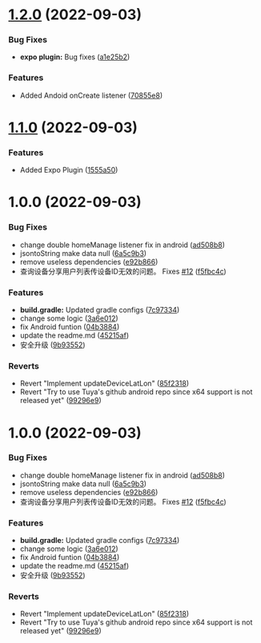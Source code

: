 # [1.2.0](https://github.com/artalat/react-native-tuya/compare/v1.1.0...v1.2.0) (2022-09-03)

### Bug Fixes

*   **expo plugin:** Bug fixes ([a1e25b2](https://github.com/artalat/react-native-tuya/commit/a1e25b23d63eb6312d09cf638d50287273041082))

### Features

*   Added Andoid onCreate listener ([70855e8](https://github.com/artalat/react-native-tuya/commit/70855e887f96a1240f64c8f16bdeb4ab77a72b87))

# [1.1.0](https://github.com/artalat/react-native-tuya/compare/v1.0.0...v1.1.0) (2022-09-03)

### Features

*   Added Expo Plugin ([1555a50](https://github.com/artalat/react-native-tuya/commit/1555a5021f242b01780f4839bf705885346b18e6))

# 1.0.0 (2022-09-03)

### Bug Fixes

*   change double homeManage listener fix in android ([ad508b8](https://github.com/artalat/react-native-tuya/commit/ad508b86798aa1bfc603e31a1d6ad27a6edcb513))
*   jsontoString make data null ([6a5c9b3](https://github.com/artalat/react-native-tuya/commit/6a5c9b3818b303b72d094aee54b9f486dfd2faca))
*   remove useless   dependencies ([e92b866](https://github.com/artalat/react-native-tuya/commit/e92b8660966b4903d65e00c7e5d91b1747cd9290))
*   查询设备分享用户列表传设备ID无效的问题。 Fixes [#12](https://github.com/artalat/react-native-tuya/issues/12) ([f5fbc4c](https://github.com/artalat/react-native-tuya/commit/f5fbc4c2c03bbb4f752d1065b251f9640f84ad76))

### Features

*   **build.gradle:** Updated gradle configs ([7c97334](https://github.com/artalat/react-native-tuya/commit/7c97334d9b41a2ba6d5fed15b91500b0ce01c8a0))
*   change some logic ([3a6e012](https://github.com/artalat/react-native-tuya/commit/3a6e0127fe33adee52a81b300b3e10035d6ec555))
*   fix Android funtion ([04b3884](https://github.com/artalat/react-native-tuya/commit/04b388486e950b89e43a1a19082b569815367533))
*   update the readme.md ([45215af](https://github.com/artalat/react-native-tuya/commit/45215af1e870b82b898a00c144589efd5ca12d78))
*   安全升级 ([9b93552](https://github.com/artalat/react-native-tuya/commit/9b9355212069c3fdf270d77fd37f952c4cc238cc))

### Reverts

*   Revert "Implement updateDeviceLatLon" ([85f2318](https://github.com/artalat/react-native-tuya/commit/85f23186ec8393f69f2bdb70feef96e61c126b74))
*   Revert "Try to use Tuya's github android repo since x64 support is not released yet" ([99296e9](https://github.com/artalat/react-native-tuya/commit/99296e9e893cacd4a0b6b2671aed9eb494b0cb28))

# 1.0.0 (2022-09-03)

### Bug Fixes

*   change double homeManage listener fix in android ([ad508b8](https://github.com/artalat/react-native-tuya/commit/ad508b86798aa1bfc603e31a1d6ad27a6edcb513))
*   jsontoString make data null ([6a5c9b3](https://github.com/artalat/react-native-tuya/commit/6a5c9b3818b303b72d094aee54b9f486dfd2faca))
*   remove useless   dependencies ([e92b866](https://github.com/artalat/react-native-tuya/commit/e92b8660966b4903d65e00c7e5d91b1747cd9290))
*   查询设备分享用户列表传设备ID无效的问题。 Fixes [#12](https://github.com/artalat/react-native-tuya/issues/12) ([f5fbc4c](https://github.com/artalat/react-native-tuya/commit/f5fbc4c2c03bbb4f752d1065b251f9640f84ad76))

### Features

*   **build.gradle:** Updated gradle configs ([7c97334](https://github.com/artalat/react-native-tuya/commit/7c97334d9b41a2ba6d5fed15b91500b0ce01c8a0))
*   change some logic ([3a6e012](https://github.com/artalat/react-native-tuya/commit/3a6e0127fe33adee52a81b300b3e10035d6ec555))
*   fix Android funtion ([04b3884](https://github.com/artalat/react-native-tuya/commit/04b388486e950b89e43a1a19082b569815367533))
*   update the readme.md ([45215af](https://github.com/artalat/react-native-tuya/commit/45215af1e870b82b898a00c144589efd5ca12d78))
*   安全升级 ([9b93552](https://github.com/artalat/react-native-tuya/commit/9b9355212069c3fdf270d77fd37f952c4cc238cc))

### Reverts

*   Revert "Implement updateDeviceLatLon" ([85f2318](https://github.com/artalat/react-native-tuya/commit/85f23186ec8393f69f2bdb70feef96e61c126b74))
*   Revert "Try to use Tuya's github android repo since x64 support is not released yet" ([99296e9](https://github.com/artalat/react-native-tuya/commit/99296e9e893cacd4a0b6b2671aed9eb494b0cb28))
